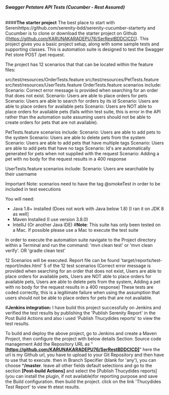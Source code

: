 ###### **Swagger Petstore API Tests (Cucumber - Rest Assured)**


####**The starter project**
The best place to start with Serenihttps://github.com/serenity-bdd/serenity-cucumber-starterty and Cucumber is to clone or download the starter project on Github ([https://github.com/KARUNAKARADEPU76/SerRestBDDCICD]). This project gives you a basic project setup, along with some sample tests and supporting classes.
This is automation suite is designed to test the Swagger Pet store POST /pet request.

The project has 12 scenarios that that can be located within the feature files:

src/test/resources/OrderTests.feature
src/test/resources/PetTests.feature
src/test/resources/UserTests.feature
OrderTests.feature scenarios include: Scenario: Correct error message is provided when searching for an order that does not exist. Scenario: Users are able to place orders for pets Scenario: Users are able to search for orders by its id Scenario: Users are able to place orders for available pets Scenario: Users are NOT able to place orders for available pets (fails within test suite, this is error in the API rather than the automation suite assuming users should not be able to create orders for pets that are not available).

PetTests.feature scenarios include: Scenario: Users are able to add pets to the system Scenario: Users are able to delete pets from the system Scenario: Users are able to add pets that have multiple tags Scenario: Users are able to add pets that have no tags Scenario: Id's are automatically generated for pets when not supplied with the request Scenario: Adding a pet with no body for the request results in a 400 response

UserTests.feature scenarios include: Scenario: Users are searchable by their username

Important Note: scenarios need to have the tag @smokeTest in order to be included in test executions

You will need:
- Java 1.8+ installed (Does not work with Java below 1.8) [I ran it on JDK 8 as well]
- Maven Installed (I use version 3.8.0)
- IntelliJ (Or another Java IDE)
#**Note**: This suite has only been tested on a Mac. If possible please use a Mac to execute the test suite

In order to execute the automation suite navigate to the Project directory within a Terminal and run the command: 'mvn clean test' or 'mvn clean verify'. OR 'gradle clean test'

12 Scenarios will be executed. Report file can be found 'target/reports/test-report/index.html' 5 of the 12 test scenarios 
(Correct error message is provided when searching for an order that does not exist, Users are able to place orders for available pets, Users are NOT able to place orders for available pets, Users are able to delete pets from the system, Adding a pet with no body for the request results in a 400 response) These tests are coded correctly, this is a legitimate failure when using the assumption that users should not be able to place orders for pets that are not available.


#**Jenkins integration:** 
I have build this project successfully on Jenkins and verified the test results by publishing the 'Publish Serenity Report' in the Post Build Actions and also i used 'Publish Thucydides reports' to view the test results.

To build and deploy the above project, go to Jenkins and create a Maven Project, then configure the project with below details
Section: Source code management
Add the Repository URL as "**[https://github.com/KARUNAKARADEPU76/SerRestBDDCICD]**" here the url is my Github url, you have to upload to your Git Repository and then have to use that to execute.
 then in Branch Specifier (blank for 'any'), you can choose ***/master**. leave all other fields default selections and go to the section **[Post-build Actions]** and select the [Publish Thucydides reports] (you can install the plugin, if not available)for reporting purpose and save the Build configuration. 
 then build the project. click on the link 'Thucydides Test Report' to view th etest results.